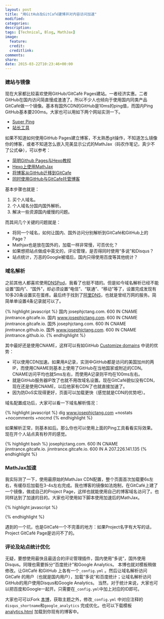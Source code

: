 ```yaml
---
layout: post
title: "用GitHub及GitCafé建博并对内容访问加速"
modified:
categories: 
description:
tags: [Technical, Blog, MathJax]
image:
  feature:
  credit:
  creditlink:
comments:
share:
date: 2015-03-22T10:23:46+00:00
---
```


### 建站与镜像

现在大家都比较喜欢使用GitHub/GitCafé Pages建站。一者经济实惠。二者GitHub在国内访问简直慢成渣渣了。所以不少人也倾向于使用国内同类产品GitCafé做一个镜像。基本有国外CDN的GitHub是10ms的ping值，而国内Ping GitHub基本要200ms。大家也可以用如下两个网站实测一下。

* [Super Ping] 
* [站长工具]

如果不知道如何使用GitHub Pages建立博客，不太熟悉git操作，不知道怎么镜像你的博客，或者不知道怎么嵌入完美显示公式的MathJax（码农作笔记，真少不了公式😂），可以参考：

* [简明Github Pages与Hexo教程]
* [Hexo上使用MathJax]
* [将博客从GitHub迁移到GitCafe]
* [同时使用GitHub与GitCafe托管博客]

基本步骤也就是：

1. 买个人域名。
2. 个人域名分国内国外解析。
3. 解决一些资源国内缓慢的问题。

而其间几个关键的问题就是：

* 将同一个域名，如何让国内、国外访问分别解析到GitCafé和GitHub上的Page？
* Mathjax也是放在国外的，加载一样非常慢，可否优化？
* 如果想把站点做成中英文的，评论管理，是否得同时使用“多说”和Disqus？
* 站点统计，万恶的Google被墙后，国内只得使用百度等其他统计？

### 域名解析

之前其他人都喜欢使用[DNSPod]，我看了也挺不错的。但是如今域名解析已经不能设置“国内”、“国外”，却必须设置“电信”、“联通”、“移动”等了，设置完成发现有10多20条设置实在蛋疼。最后终于找到了[阿里DNS]，也就是曾经万网的服务。简简单单设置4条记录就可以了。

{% highlight javascript %}
国内 josephjctang.com.	600	IN	CNAME	jinntrance.gitcafe.io.
国内 www.josephjctang.com.	600	IN	CNAME	jinntrance.gitcafe.io.
国外 josephjctang.com.	600	IN	CNAME	jinntrance.github.io.
国外 www.josephjctang.com.	600	IN	CNAME	jinntrance.github.io.
{% endhighlight %}

其中最好还是使用CNAME，这样可以有如GitHub [Customize domains] 中说的优势：

* 可以使用CDN加速。如果用A记录，实测中GitHub都是访问的美国加州的两IP，而使用CNAME则基本上使用了GitHub在当地国家或附近的CDN。CNAME访问平均也就5ms左右，而使用A记录则平均在100ms左右。
* 就是GitHub服务器IP改了也就不用改域名设置。现在GitCafé貌似没有CDN，现在还是使用CNAME，以后他家有CDN了也就直接加速了。
* 因为防DoS实现得更好，页面可以加载更快（感觉就是CDN的优势吧）。

域名配置成功后，大家可以看一下域名解析情况：

{% highlight javascript %}
dig www.josephjctang.com  +nostats +nocomments +nocmd
{% endhighlight %}

如果解析正常，则基本如后。那么你也可以使用上面的Ping工具看看实际效果。现在开个人站点真有秒开的感觉。

{% highlight bash %}
josephjctang.com.	600	IN	CNAME	jinntrance.gitcafe.io.
jinntrance.gitcafe.io.	600	IN	A	207.226.141.135
{% endhighlight %}

### MathJax加速

我实际测了一下，使用最原始的MathJax CDN配置，整个页面首次加载要6s左右，有缓存后加载在3-4s左右完成。我也博客的镜像如法炮制，在GitCafé上建了一个镜像，做成自己的Project Page，这样也就能使用自己的博客域名访问了。也同样达到了加速的目的。大家也可使用如下脚本使用加速后的MathJax。

{% highlight javascript %}
<script type="text/javascript" src="http://www.josephjctang.com/mathjax/MathJax.js?config=TeX-AMS-MML_HTMLorMML">
</script>
{% endhighlight %}

遇到的一个坑，也是GitCafé一个不完善的地方：如果Project名字有大写的话，Project GitCafé Page是访问不了的。


### 评论及站点统计优化

无疑，要想使用最快且最适合的评论管理插件，国内使用“多说”，国外使用Disqus。同理也需要拆分“百度统计”和Google Analytics。
本博也就对模板稍做修改。让GitCafé 和GitHub 上各有一个`_config.yml` 。然后让域名解析访问GitCafé 的用户（也就是国内用户），加载“多说”和百度统计；让域名解析访问GitHub的用户使用Disqus和Google Analytics。
当然，对于统计来说，大家也可以把百度和Google一起开。只需要在`_config.yml`中加上对应的ID即可。

大家也可可以Fork [本博]，获取主题之外，修改`_config.yml` 中对应注释的`disqus_shortname`和`google_analytics` 完成优化。也可以下载模板 [analytics.html] 加载到你现有的博客中。


[Super Ping]: http://www.super-ping.com/?ping=jinntrance.github.io&locale=en
[站长工具]: http://ping.chinaz.com/
[简明Github Pages与Hexo教程]: http://www.jianshu.com/p/05289a4bc8b2
[Hexo上使用MathJax]: http://hijiangtao.github.io/2014/09/08/MathJaxinHexo/
[将博客从GitHub迁移到GitCafe]: http://blog.devtang.com/blog/2014/06/02/use-gitcafe-to-host-blog/
[同时使用GitHub与GitCafe托管博客]: https://ruby-china.org/topics/18084
[DNSPod]: www.dnspod.cn
[阿里DNS]: http://www.net.cn/core/domain/tclist
[Customize domains]: https://help.github.com/articles/about-custom-domains-for-github-pages-sites/#subdomains
[本博]: https://github.com/jinntrance/blog/
[analytics.html]: https://github.com/jinntrance/blog/blob/gh-pages/_includes/analytics.html
